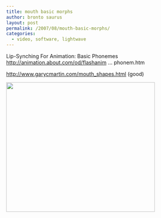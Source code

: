 ```yaml
---
title: mouth basic morphs
author: bronto saurus
layout: post
permalink: /2007/08/mouth-basic-morphs/
categories:
  - video, software, lightwave
---
```

Lip-Synching For Animation: Basic Phonemes  
<a href="http://animation.about.com/od/flashanimationtutorials/a/animationphonem.htm" target="_blank" >http://animation.about.com/od/flashanim &#8230; phonem.htm</a>

<a href="http://www.garycmartin.com/mouth_shapes.html" target="_blank" >http://www.garycmartin.com/mouth_shapes.html</a> (good)

<img src="/images/mouthpositions.jpg" width="400" height="349" border="0" alt="" />